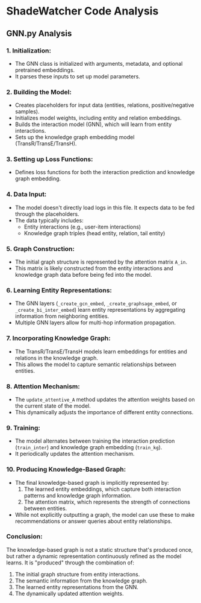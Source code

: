 # ShadeWatcher Code Analysis

## GNN.py Analysis 

### 1. Initialization:
- The GNN class is initialized with arguments, metadata, and optional pretrained embeddings.
- It parses these inputs to set up model parameters.

### 2. Building the Model:
- Creates placeholders for input data (entities, relations, positive/negative samples).
- Initializes model weights, including entity and relation embeddings.
- Builds the interaction model (GNN), which will learn from entity interactions.
- Sets up the knowledge graph embedding model (TransR/TransE/TransH).

### 3. Setting up Loss Functions:
- Defines loss functions for both the interaction prediction and knowledge graph embedding.

### 4. Data Input:
- The model doesn't directly load logs in this file. It expects data to be fed through the placeholders.
- The data typically includes:
  - Entity interactions (e.g., user-item interactions)
  - Knowledge graph triples (head entity, relation, tail entity)

### 5. Graph Construction:
- The initial graph structure is represented by the attention matrix `A_in`.
- This matrix is likely constructed from the entity interactions and knowledge graph data before being fed into the model.

### 6. Learning Entity Representations:
- The GNN layers (`_create_gcn_embed`, `_create_graphsage_embed`, or `_create_bi_inter_embed`) learn entity representations by aggregating information from neighboring entities.
- Multiple GNN layers allow for multi-hop information propagation.

### 7. Incorporating Knowledge Graph:
- The TransR/TransE/TransH models learn embeddings for entities and relations in the knowledge graph.
- This allows the model to capture semantic relationships between entities.

### 8. Attention Mechanism:
- The `update_attentive_A` method updates the attention weights based on the current state of the model.
- This dynamically adjusts the importance of different entity connections.

### 9. Training:
- The model alternates between training the interaction prediction (`train_inter`) and knowledge graph embedding (`train_kg`).
- It periodically updates the attention mechanism.

### 10. Producing Knowledge-Based Graph:
- The final knowledge-based graph is implicitly represented by:
  1. The learned entity embeddings, which capture both interaction patterns and knowledge graph information.
  2. The attention matrix, which represents the strength of connections between entities.
- While not explicitly outputting a graph, the model can use these to make recommendations or answer queries about entity relationships.

### Conclusion:
The knowledge-based graph is not a static structure that's produced once, but rather a dynamic representation continuously refined as the model learns. It is "produced" through the combination of:
1. The initial graph structure from entity interactions.
2. The semantic information from the knowledge graph.
3. The learned entity representations from the GNN.
4. The dynamically updated attention weights.

